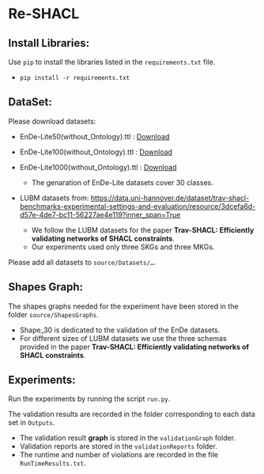 # Re-SHACL

## Install Libraries:
Use `pip` to install the libraries listed in the `requirements.txt` file.
* `pip install -r requirements.txt`

## DataSet:
Please download datasets:
  * EnDe-Lite50(without_Ontology).ttl : [Download](https://drive.google.com/file/d/14RXnJZL9e6ZdbFtfPH69t1lI5Idbnkze/view?usp=drive_link)
  * EnDe-Lite100(without_Ontology).ttl : [Download](https://drive.google.com/file/d/1xWMp2mSEk0i7X_nHp3JjZRnvt3bPiz96/view?usp=drive_link)
  * EnDe-Lite1000(without_Ontology).ttl : [Download](https://drive.google.com/file/d/1B2Xbukuj93vHeRBvbgnPCoYAxbHcC7Hg/view?usp=drive_link)
    * The genaration of EnDe-Lite datasets cover 30 classes.

  * LUBM datasets from: https://data.uni-hannover.de/dataset/trav-shacl-benchmarks-experimental-settings-and-evaluation/resource/3dcefa6d-d57e-4de7-bc11-56227ae4e119?inner_span=True
    * We follow the LUBM datasets for the paper **Trav-SHACL: Efficiently validating networks of SHACL constraints**.
    * Our experiments used only three SKGs and three MKGs.

Please add all datasets to `source/Datasets/…`.

## Shapes Graph:
The shapes graphs needed for the experiment have been stored in the folder `source/ShapesGraphs`.
  * Shape_30 is dedicated to the validation of the EnDe datasets.
  * For different sizes of LUBM datasets we use the three schemas provided in the paper **Trav-SHACL: Efficiently validating networks of SHACL constraints**.

## Experiments:
Run the experiments by running the script `run.py`.
  
The validation results are recorded in the folder corresponding to each data set in `Outputs`.
  * The validation result **graph** is stored in the `validationGraph` folder. 
  * Validation reports are stored in the `validationReports` folder. 
  * The runtime and number of violations are recorded in the file `RunTimeResults.txt`.

## 

